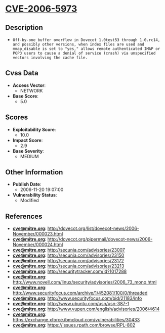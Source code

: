 
# [CVE-2006-5973](https://cve.mitre.org/cgi-bin/cvename.cgi?name=CVE-2006-5973)

## Description

- `Off-by-one buffer overflow in Dovecot 1.0test53 through 1.0.rc14, and possibly other versions, when index files are used and mmap_disable is set to "yes," allows remote authenticated IMAP or POP3 users to cause a denial of service (crash) via unspecified vectors involving the cache file.`

## Cvss Data

- **Access Vector**:
  - NETWORK
- **Base Score**:
  - 5.0

## Scores

- **Exploitability Score**:
  - 10.0
- **Impact Score**:
  - 2.9
- **Base Severity**:
  - MEDIUM

## Other Information

- **Publish Date**:
  - 2006-11-20 19:07:00
- **Vulnerability Status**:
  - Modified

## References

- **cve@mitre.org**: http://dovecot.org/list/dovecot-news/2006-November/000023.html
- **cve@mitre.org**: http://dovecot.org/pipermail/dovecot-news/2006-November/000024.html
- **cve@mitre.org**: http://secunia.com/advisories/23007
- **cve@mitre.org**: http://secunia.com/advisories/23150
- **cve@mitre.org**: http://secunia.com/advisories/23172
- **cve@mitre.org**: http://secunia.com/advisories/23213
- **cve@mitre.org**: http://securitytracker.com/id?1017288
- **cve@mitre.org**: http://www.novell.com/linux/security/advisories/2006_73_mono.html
- **cve@mitre.org**: http://www.securityfocus.com/archive/1/452081/100/0/threaded
- **cve@mitre.org**: http://www.securityfocus.com/bid/21183/info
- **cve@mitre.org**: http://www.ubuntu.com/usn/usn-387-1
- **cve@mitre.org**: http://www.vupen.com/english/advisories/2006/4614
- **cve@mitre.org**: https://exchange.xforce.ibmcloud.com/vulnerabilities/30433
- **cve@mitre.org**: https://issues.rpath.com/browse/RPL-802
